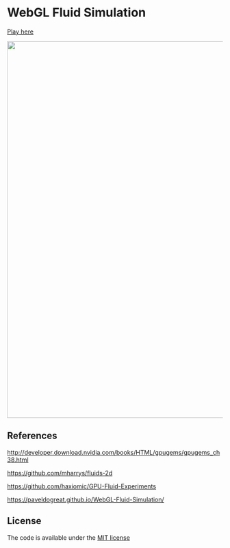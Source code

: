 # WebGL Fluid Simulation

[Play here](https://fluid.brousseauai.com)

<img src="/screenshot.jpg?raw=true" width="880">

## References

http://developer.download.nvidia.com/books/HTML/gpugems/gpugems_ch38.html

https://github.com/mharrys/fluids-2d

https://github.com/haxiomic/GPU-Fluid-Experiments

https://paveldogreat.github.io/WebGL-Fluid-Simulation/

## License

The code is available under the [MIT license](https://github.com/PavelDoGreat/WebGL-Fluid-Simulation/blob/master/LICENSE)
